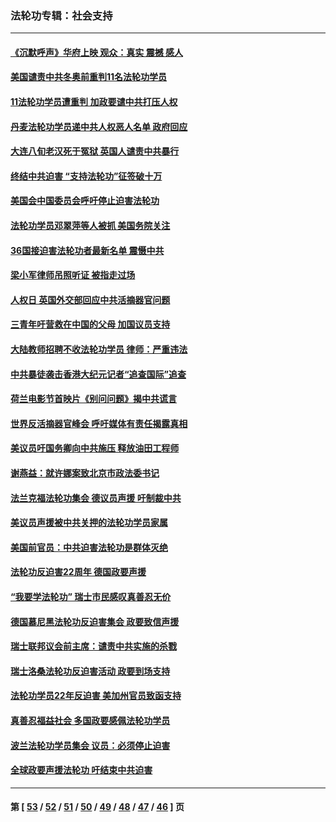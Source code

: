 ### 法轮功专辑：社会支持
---
#### [《沉默呼声》华府上映 观众：真实 震撼 感人](../../pages/nf4386/n13524739.md?01310430) 
#### [美国谴责中共冬奥前重判11名法轮功学员](../../pages/nf4386/n13521806.md?01310430) 
#### [11法轮功学员遭重判 加政要谴中共打压人权](../../pages/nf4386/n13521294.md?01310430) 
#### [丹麦法轮功学员递中共人权恶人名单 政府回应](../../pages/nf4386/n13497482.md?01310430) 
#### [大连八旬老汉死于冤狱 英国人谴责中共暴行](../../pages/nf4386/n13480118.md?01310430) 
#### [终结中共迫害 “支持法轮功”征签破十万](../../pages/nf4386/n13471084.md?01310430) 
#### [美国会中国委员会呼吁停止迫害法轮功](../../pages/nf4386/n13465411.md?01310430) 
#### [法轮功学员邓翠萍等人被抓 美国务院关注](../../pages/nf4386/n13451524.md?01310430) 
#### [36国接迫害法轮功者最新名单 震慑中共](../../pages/nf4386/n13445909.md?01310430) 
#### [梁小军律师吊照听证 被指走过场](../../pages/nf4386/n13437662.md?01310430) 
#### [人权日 英国外交部回应中共活摘器官问题](../../pages/nf4386/n13430243.md?01310430) 
#### [三青年吁营救在中国的父母 加国议员支持](../../pages/nf4386/n13429744.md?01310430) 
#### [大陆教师招聘不收法轮功学员 律师：严重违法](../../pages/nf4386/n13365839.md?01310430) 
#### [中共暴徒袭击香港大纪元记者“追查国际”追查](../../pages/nf4386/n13343404.md?01310430) 
#### [荷兰电影节首映片《别问问题》揭中共谎言](../../pages/nf4386/n13321179.md?01310430) 
#### [世界反活摘器官峰会 呼吁媒体有责任揭露真相](../../pages/nf4386/n13264475.md?01310430) 
#### [美议员吁国务卿向中共施压 释放油田工程师](../../pages/nf4386/n13233845.md?01310430) 
#### [谢燕益：就许娜案致北京市政法委书记](../../pages/nf4386/n13182701.md?01310430) 
#### [法兰克福法轮功集会 德议员声援 吁制裁中共](../../pages/nf4386/n13175975.md?01310430) 
#### [美议员声援被中共关押的法轮功学员家属](../../pages/nf4386/n13158310.md?01310430) 
#### [美国前官员：中共迫害法轮功是群体灭绝](../../pages/nf4386/n13157750.md?01310430) 
#### [法轮功反迫害22周年 德国政要声援](../../pages/nf4386/n13143632.md?01310430) 
#### [“我要学法轮功” 瑞士市民感叹真善忍无价](../../pages/nf4386/n13129633.md?01310430) 
#### [德国慕尼黑法轮功反迫害集会 政要致信声援](../../pages/nf4386/n13129148.md?01310430) 
#### [瑞士联邦议会前主席：谴责中共实施的杀戮](../../pages/nf4386/n13127336.md?01310430) 
#### [瑞士洛桑法轮功反迫害活动 政要到场支持](../../pages/nf4386/n13119398.md?01310430) 
#### [法轮功学员22年反迫害 美加州官员致函支持](../../pages/nf4386/n13118879.md?01310430) 
#### [真善忍福益社会 多国政要感佩法轮功学员](../../pages/nf4386/n13116951.md?01310430) 
#### [波兰法轮功学员集会 议员：必须停止迫害](../../pages/nf4386/n13116685.md?01310430) 
#### [全球政要声援法轮功 吁结束中共迫害](../../pages/nf4386/n13114441.md?01310430) 

---
#### 第 [ [53](./53.md?01310430) / [52](./52.md?01310430) / [51](./51.md?01310430) / [50](./50.md?01310430) / [49](./49.md?01310430) / [48](./48.md?01310430) / [47](./47.md?01310430) / [46](./46.md?01310430) ] 页
